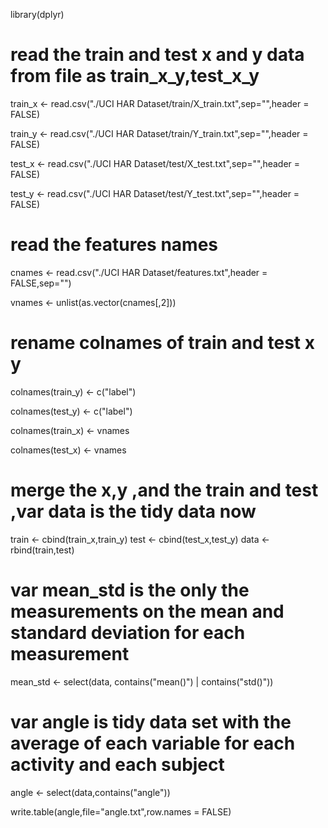 
library(dplyr)

# read the train and test x and y data from file as train_x_y,test_x_y
train_x <- read.csv("./UCI HAR Dataset/train/X_train.txt",sep="",header = FALSE)

train_y <- read.csv("./UCI HAR Dataset/train/Y_train.txt",sep="",header = FALSE)

test_x <- read.csv("./UCI HAR Dataset/test/X_test.txt",sep="",header = FALSE)

test_y <- read.csv("./UCI HAR Dataset/test/Y_test.txt",sep="",header = FALSE)

# read the features names
cnames <- read.csv("./UCI HAR Dataset/features.txt",header = FALSE,sep="")

vnames <- unlist(as.vector(cnames[,2]))

# rename colnames of train and test x y
colnames(train_y) <- c("label")

colnames(test_y) <- c("label")

colnames(train_x) <- vnames

colnames(test_x) <- vnames

# merge the x,y ,and the train and test ,var data is the tidy data now
train <- cbind(train_x,train_y)
test <- cbind(test_x,test_y)
data <- rbind(train,test)

# var mean_std is the only the measurements on the mean and standard deviation for each measurement
mean_std <- select(data, contains("mean()") | contains("std()"))

# var angle is tidy data set with the average of each variable for each activity and each subject
angle <- select(data,contains("angle"))

write.table(angle,file="angle.txt",row.names = FALSE)